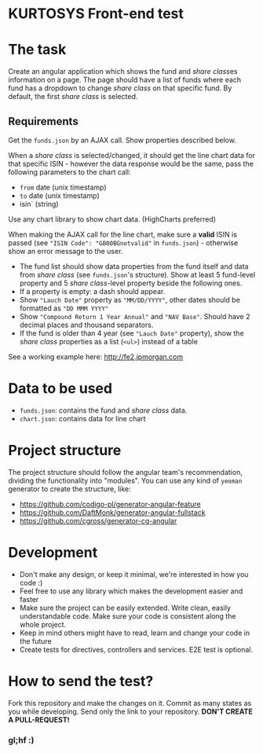 # KURTOSYS Front-end test

# The task
Create an angular application which shows the fund and *share class*es information on a page.
The page should have a list of funds where each fund has a dropdown to change *share class* on that specific fund. By default, the first *share class* is selected.

## Requirements
Get the `funds.json` by an AJAX call. Show properties described below.

When a *share class* is selected/changed, it should get the line chart data for that specific ISIN - however the data response would be the same, pass the following parameters to the chart call:
- `from` date (unix timestamp)
- `to` date (unix timestamp)
- isin` (string)

Use any chart library to show chart data. (HighCharts preferred)

When making the AJAX call for the line chart, make sure a **valid** ISIN is passed (see `"ISIN Code": "GB00BGnotvalid"` in `funds.json`) - otherwise show an error message to the user.

- The fund list should show data properties from the fund itself and data from *share class* (see `funds.json`'s structure). Show at least 5 fund-level property and 5 *share class*-level property beside the following ones.
- If a property is empty: a dash should appear.
- Show `"Lauch Date"` property as `"MM/DD/YYYY"`, other dates should be formatted as `"DD MMM YYYY"`
- Show `"Compound Return 1 Year Annual"` and `"NAV Base"`. Should have 2 decimal places and thousand separators.
- If the fund is older than 4 year (see `"Lauch Date"` property), show the *share class* properties as a list (`<ul>`) instead of a table

See a working example here: http://fe2.jpmorgan.com

# Data to be used
- `funds.json`: contains the fund and *share class* data.
- `chart.json`: contains data for line chart

# Project structure
The project structure should follow the angular team's recommendation, dividing the functionality into "modules".
You can use any kind of `yeoman` generator to create the structure, like:
- https://github.com/codigo-pl/generator-angular-feature
- https://github.com/DaftMonk/generator-angular-fullstack
- https://github.com/cgross/generator-cg-angular

# Development
- Don't make any design, or keep it minimal, we're interested in how you code :)
- Feel free to use any library which makes the development easier and faster
- Make sure the project can be easily extended. Write clean, easily understandable code. Make sure your code is consistent along the whole project.
- Keep in mind others might have to read, learn and change your code in the future
- Create tests for directives, controllers and services. E2E test is optional.


# How to send the test?
Fork this repository and make the changes on it.
Commit as many states as you while developing.
Send only the link to your repository. **DON'T CREATE A PULL-REQUEST!**

### gl;hf :)

